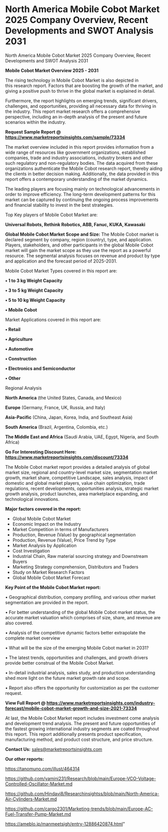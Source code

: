 # North America Mobile Cobot Market 2025 Company Overview, Recent Developments and SWOT Analysis 2031
North America Mobile Cobot Market 2025 Company Overview, Recent Developments and SWOT Analysis 2031

<Strong> Mobile Cobot Market Overview 2025 - 2031</strong>

The rising technology in Mobile Cobot Market is also depicted in this research report. Factors that are boosting the growth of the market, and giving a positive push to thrive in the global market is explained in detail.

Furthermore, the report highlights on emerging trends, significant drivers, challenges, and opportunities, providing all necessary data for thriving in the industry. This report market research offers a comprehensive perspective, including an in-depth analysis of the present and future scenarios within the industry.

<strong>Request Sample Report @ <a href=https://www.marketreportsinsights.com/sample/73334>https://www.marketreportsinsights.com/sample/73334</a></strong>

The market overview included in this report provides information from a wide range of resources like government organizations, established companies, trade and industry associations, industry brokers and other such regulatory and non-regulatory bodies. The data acquired from these organizations authenticate the Mobile Cobot research report, thereby aiding the clients in better decision making. Additionally, the data provided in this report offers a contemporary understanding of the market dynamics.

The leading players are focusing mainly on technological advancements in order to improve efficiency. The long-term development patterns for this market can be captured by continuing the ongoing process improvements and financial stability to invest in the best strategies.

Top Key players of Mobile Cobot Market are:

<strong>Universal Robots, Rethink Robotics, ABB, Fanuc, KUKA, Kawasaki</strong>

<strong><b>Global Mobile Cobot Market Scope and Size:</b></strong>
The Mobile Cobot market is declared segment by company, region (country), type, and application. Players, stakeholders, and other participants in the global Mobile Cobot market will gain the market scope as they use the report as a powerful resource. The segmental analysis focuses on revenue and product by type and application and the forecast period of 2025-2031.

Mobile Cobot Market Types covered in this report are:

<strong>• 1 to 3 kg Weight Capacity

• 3 to 5 kg Weight Capacity

• 5 to 10 kg Weight Capacity

• Mobile Cobot</strong>

Market Applications covered in this report are:

<strong>• Retail

• Agriculture

• Automotive

• Construction

• Electronics and Semiconductor

• Other</strong> 

Regional Analysis

<strong>North America</strong> (the United States, Canada, and Mexico)

<strong>Europe</strong> (Germany, France, UK, Russia, and Italy)

<strong>Asia-Pacific</strong> (China, Japan, Korea, India, and Southeast Asia)

<strong>South America</strong> (Brazil, Argentina, Colombia, etc.)

<strong>The Middle East and Africa</strong> (Saudi Arabia, UAE, Egypt, Nigeria, and South Africa)

<strong>Go For Interesting Discount Here: <a href=https://www.marketreportsinsights.com/discount/73334>https://www.marketreportsinsights.com/discount/73334</a></strong>

The Mobile Cobot market report provides a detailed analysis of global market size, regional and country-level market size, segmentation market growth, market share, competitive Landscape, sales analysis, impact of domestic and global market players, value chain optimization, trade regulations, recent developments, opportunities analysis, strategic market growth analysis, product launches, area marketplace expanding, and technological innovations.

<strong><b>Major factors covered in the report:</b></strong>
<ul>
  <li>Global Mobile Cobot Market </li>
  <li>Economic Impact on the Industry</li>
  <li>Market Competition in terms of Manufacturers</li>
  <li>Production, Revenue (Value) by geographical segmentation</li>
  <li>Production, Revenue (Value), Price Trend by Type</li>
  <li>Market Analysis by Application</li>
  <li>Cost Investigation</li>
  <li>Industrial Chain, Raw material sourcing strategy and Downstream Buyers</li>
  <li>Marketing Strategy comprehension, Distributors and Traders</li>
  <li>Study on Market Research Factors</li>
  <li>Global Mobile Cobot Market Forecast</li>
</ul>

<strong><b>Key Point of the Mobile Cobot Market report:</b></strong>

• Geographical distribution, company profiling, and various other market segmentation are provided in the report.

• For better understanding of the global Mobile Cobot market status, the accurate market valuation which comprises of size, share, and revenue are also covered.

• Analysis of the competitive dynamic factors better extrapolate the complete market overview

• What will be the size of the emerging Mobile Cobot market in 2031?

• The latest trends, opportunities and challenges, and growth drivers provide better construal of the Mobile Cobot Market.

• In-detail industrial analysis, sales study, and production understanding shed more light on the future market growth rate and scope.

• Report also offers the opportunity for customization as per the customer request.

<strong><b>View Full Report @ <a href=https://www.marketreportsinsights.com/industry-forecast/mobile-cobot-market-growth-and-size-2021-73334>https://www.marketreportsinsights.com/industry-forecast/mobile-cobot-market-growth-and-size-2021-73334</a></b></strong>


At last, the Mobile Cobot Market report includes investment come analysis and development trend analysis. The present and future opportunities of the fastest growing international industry segments are coated throughout this report. This report additionally presents product specification, manufacturing method, and product cost structure, and price structure.

<strong>Contact Us:</strong>
sales@marketreportsinsights.com

<strong>Our other reports:</strong>

<a href=https://tanomuno.com/illust/464314>https://tanomuno.com/illust/464314</a>

<a href=https://github.com/yamini231/Research/blob/main/Europe-VCO-Voltage-Controlled-Oscillator-Market.md>https://github.com/yamini231/Research/blob/main/Europe-VCO-Voltage-Controlled-Oscillator-Market.md</a>

<a href=https://github.com/Hindavi8/Researchinsightss/blob/main/North-America-Air-Cylinders-Market.md>https://github.com/Hindavi8/Researchinsightss/blob/main/North-America-Air-Cylinders-Market.md</a>

<a href=https://github.com/cargo2301/Marketing-trends/blob/main/Europe-AC-Fuel-Transfer-Pump-Market.md>https://github.com/cargo2301/Marketing-trends/blob/main/Europe-AC-Fuel-Transfer-Pump-Market.md</a>

<a href=https://ameblo.jp/manmeetsigh/entry-12886420874.html>https://ameblo.jp/manmeetsigh/entry-12886420874.html</a>"
